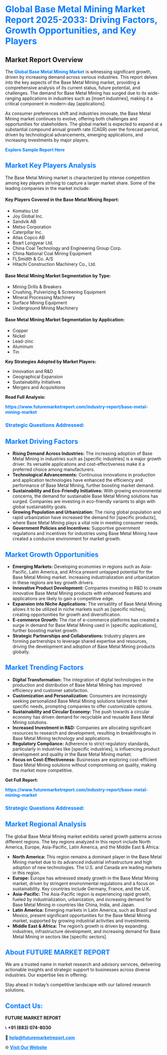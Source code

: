 <h1 style="color: #007BFF;">Global Base Metal Mining Market Report 2025-2033: Driving Factors, Growth Opportunities, and Key Players</h1>

<section id="overview">
<h2>Market Report Overview</h2>
<p>The <a href="https://www.futuremarketreport.com/industry-report/base-metal-mining-market" style="color: #007BFF; text-decoration: none;"><strong>Global Base Metal Mining Market</strong></a> is witnessing significant growth, driven by increasing demand across various industries. This report delves into the key aspects of the Base Metal Mining market, providing a comprehensive analysis of its current status, future potential, and challenges. The demand for Base Metal Mining has surged due to its wide-ranging applications in industries such as [insert industries], making it a critical component in modern-day [applications].</p>
<p>As consumer preferences shift and industries innovate, the Base Metal Mining market continues to evolve, offering both challenges and opportunities for stakeholders. The global market is expected to expand at a substantial compound annual growth rate (CAGR) over the forecast period, driven by technological advancements, emerging applications, and increasing investments by major players.</p>
</section>

<section id="overview">
<p><a href="https://www.futuremarketreport.com/request-sample/reportId=62503" style="color: #007BFF; text-decoration: none;"><strong>Explore Sample Report Here</strong></a></p>
</section>

<section id="key-players">
<h2 style="color: #007BFF;">Market Key Players Analysis</h2>
<p>The Base Metal Mining market is characterized by intense competition among key players striving to capture a larger market share. Some of the leading companies in the market include:</p>
<h4>Key Players Covered in the Base Metal Mining Report:</h4>
<ul><li>Komatsu Ltd</li><li>Joy Global Inc.</li><li>Sandvik AB</li><li>Metso Corporation</li><li>Caterpillar Inc.</li><li>Atlas Copco AB</li><li>Boart Longyear Ltd.</li><li>China Coal Technology and Engineering Group Corp.</li><li>China National Coal Mining Equipment</li><li>FLSmidth &amp; Co. A/S</li><li>Hitachi Construction Machinery Co., Ltd.</li></ul>
<h4>Base Metal Mining Market Segmentation by Type:</h4>
<ul><li>Mining Drills &amp; Breakers</li><li>Crushing, Pulverizing &amp; Screening Equipment</li><li>Mineral Processing Machinery</li><li>Surface Mining Equipment</li><li>Underground Mining Machinery</li></ul>

<h4>Base Metal Mining Market Segmentation by Application:</h4>
<ul><li>Copper</li><li>Nickel</li><li>Lead-zinc</li><li>Aluminum</li><li>Tin</li></ul>
<p><strong>Key Strategies Adopted by Market Players:</strong></p>
<ul>
<li>Innovation and R&D</li>
<li>Geographical Expansion</li>
<li>Sustainability Initiatives</li>
<li>Mergers and Acquisitions</li>
</ul>
</section>

<section>
<p><strong>Read Full Analysis: </strong></p><a href="https://www.futuremarketreport.com/industry-report/base-metal-mining-market" style="color: #007BFF; text-decoration: none;"><strong>https://www.futuremarketreport.com/industry-report/base-metal-mining-market</strong></a>
<h3 style="color: #007BFF;">Strategic Questions Addressed:</h3>
</section>

<section id="driving-factors">
<h2 style="color: #007BFF;">Market Driving Factors</h2>
<ul>
<li><strong>Rising Demand Across Industries:</strong> The increasing adoption of Base Metal Mining in industries such as [specific industries] is a major growth driver. Its versatile applications and cost-effectiveness make it a preferred choice among manufacturers.</li>
<li><strong>Technological Advancements:</strong> Continuous innovations in production and application technologies have enhanced the efficiency and performance of Base Metal Mining, further boosting market demand.</li>
<li><strong>Sustainability and Eco-Friendly Initiatives:</strong> With growing environmental concerns, the demand for sustainable Base Metal Mining solutions has surged. Companies are investing in eco-friendly variants to align with global sustainability goals.</li>
<li><strong>Growing Population and Urbanization:</strong> The rising global population and rapid urbanization have increased the demand for [specific products], where Base Metal Mining plays a vital role in meeting consumer needs.</li>
<li><strong>Government Policies and Incentives:</strong> Supportive government regulations and incentives for industries using Base Metal Mining have created a conducive environment for market growth.</li>
</ul>
</section>

<section id="growth-opportunities">
<h2 style="color: #007BFF;">Market Growth Opportunities</h2>
<ul>
<li><strong>Emerging Markets:</strong> Developing economies in regions such as Asia-Pacific, Latin America, and Africa present untapped potential for the Base Metal Mining market. Increasing industrialization and urbanization in these regions are key growth drivers.</li>
<li><strong>Innovative Product Development:</strong> Companies investing in R&D to create innovative Base Metal Mining products with enhanced features and applications are likely to gain a competitive edge.</li>
<li><strong>Expansion into Niche Applications:</strong> The versatility of Base Metal Mining allows it to be utilized in niche markets such as [specific niches], creating opportunities for growth and diversification.</li>
<li><strong>E-commerce Growth:</strong> The rise of e-commerce platforms has created a surge in demand for Base Metal Mining used in [specific applications], further boosting market growth.</li>
<li><strong>Strategic Partnerships and Collaborations:</strong> Industry players are forming partnerships to leverage shared expertise and resources, driving the development and adoption of Base Metal Mining products globally.</li>
</ul>
</section>

<section id="trending-factors">
<h2 style="color: #007BFF;">Market Trending Factors</h2>
<ul>
<li><strong>Digital Transformation:</strong> The integration of digital technologies in the production and distribution of Base Metal Mining has improved efficiency and customer satisfaction.</li>
<li><strong>Customization and Personalization:</strong> Consumers are increasingly seeking personalized Base Metal Mining solutions tailored to their specific needs, prompting companies to offer customizable options.</li>
<li><strong>Sustainability and Circular Economy:</strong> The push towards a circular economy has driven demand for recyclable and reusable Base Metal Mining solutions.</li>
<li><strong>Increased Investment in R&D:</strong> Companies are allocating significant resources to research and development, resulting in breakthroughs in Base Metal Mining technology and applications.</li>
<li><strong>Regulatory Compliance:</strong> Adherence to strict regulatory standards, particularly in industries like [specific industries], is influencing product development and quality in the Base Metal Mining market.</li>
<li><strong>Focus on Cost-Effectiveness:</strong> Businesses are exploring cost-efficient Base Metal Mining solutions without compromising on quality, making the market more competitive.</li>
</ul>
</section>

<section>
<p><strong>Get Full Report: </strong></p><a href="https://www.futuremarketreport.com/industry-report/base-metal-mining-market" style="color: #007BFF; text-decoration: none;"><strong>https://www.futuremarketreport.com/industry-report/base-metal-mining-market</strong></a>
<h3 style="color: #007BFF;">Strategic Questions Addressed:</h3>
</section>


<section id="regional-analysis">
<h2 style="color: #007BFF;">Market Regional Analysis</h2>
<p>The global Base Metal Mining market exhibits varied growth patterns across different regions. The key regions analyzed in this report include North America, Europe, Asia-Pacific, Latin America, and the Middle East & Africa:</p>
<ul>
<li><strong>North America:</strong> This region remains a dominant player in the Base Metal Mining market due to its advanced industrial infrastructure and high adoption of new technologies. The U.S. and Canada are leading markets in this region.</li>
<li><strong>Europe:</strong> Europe has witnessed steady growth in the Base Metal Mining market, driven by stringent environmental regulations and a focus on sustainability. Key countries include Germany, France, and the U.K.</li>
<li><strong>Asia-Pacific:</strong> The Asia-Pacific region is experiencing rapid growth, fueled by industrialization, urbanization, and increasing demand for Base Metal Mining in countries like China, India, and Japan.</li>
<li><strong>Latin America:</strong> Emerging markets in Latin America, such as Brazil and Mexico, present significant opportunities for the Base Metal Mining market, supported by growing industrial activities and investments.</li>
<li><strong>Middle East & Africa:</strong> The region’s growth is driven by expanding industries, infrastructure development, and increasing demand for Base Metal Mining in sectors like [specific sectors].</li>
</ul>
</section>

<footer>
<h2 style="color: #007BFF;">About FUTURE MARKET REPORT</h2>
<p>We are a trusted name in market research and advisory services, delivering actionable insights and strategic support to businesses across diverse industries. Our expertise lies in offering:</p>

<p>Stay ahead in today’s competitive landscape with our tailored research solutions.</p>

<h2 style="color: #007BFF;">Contact Us:</h2>
<p><strong>FUTURE MARKET REPORT</strong></p>
<p>📞 <strong>+91 (883) 074-8030</strong></p>
<p>📧 <strong><a href="mailto:help@futuremarketreport.com" style="color: #007BFF;">help@futuremarketreport.com</a></strong></p>
<p>🌐 <strong><a href="https://www.futuremarketreport.com/" style="color: #007BFF;">Visit Our Website</a></strong></p>
</footer>